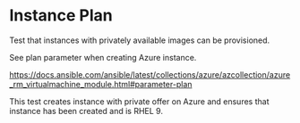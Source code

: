 # Instance Plan

Test that instances with privately available images can be provisioned.

See plan parameter when creating Azure instance.

<https://docs.ansible.com/ansible/latest/collections/azure/azcollection/azure_rm_virtualmachine_module.html#parameter-plan>

This test creates instance with private offer on Azure and ensures that instance has been created and is RHEL 9.